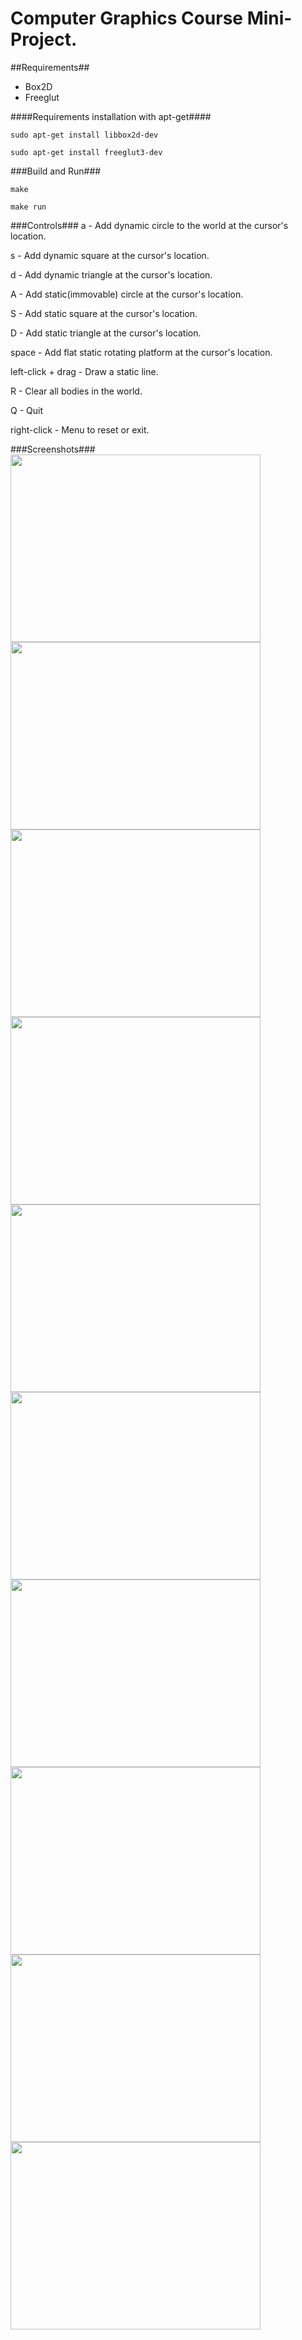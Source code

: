 Computer Graphics Course Mini-Project.
===================================

##Requirements##
  * Box2D
  * Freeglut

####Requirements installation with apt-get####
```
sudo apt-get install libbox2d-dev
```

```
sudo apt-get install freeglut3-dev
```

###Build and Run###
```
make
```
```
make run
```

###Controls###
  a - Add dynamic circle to the world at the cursor's location.

  s - Add dynamic square at the cursor's location.

  d - Add dynamic triangle at the cursor's location.


  A - Add static(immovable) circle at the cursor's location.

  S - Add static square at the cursor's location.

  D - Add static triangle at the cursor's location.

  space - Add flat static rotating platform at the cursor's location.

  left-click + drag - Draw a static line.

  R - Clear all bodies in the world.
  
  Q - Quit
  
  right-click - Menu to reset or exit.
    
###Screenshots###
<img src="http://i.imgur.com/fAuCq2r.png" width="400" height="300">
<img src="http://i.imgur.com/WHoPaON.png" width="400" height="300">
<img src="http://i.imgur.com/fug4Rel.png" width="400" height="300">
<img src="http://i.imgur.com/7WRVoPb.png" width="400" height="300">
<img src="http://i.imgur.com/PgoUv8j.png" width="400" height="300">
<img src="http://i.imgur.com/ot88ea7.png" width="400" height="300">
<img src="http://i.imgur.com/u3ceVCR.png" width="400" height="300">
<img src="http://i.imgur.com/NwyMAnj.png" width="400" height="300">
<img src="http://i.imgur.com/SMSEDUT.png" width="400" height="300">
<img src="http://i.imgur.com/OJcztjG.png" width="400" height="300">

